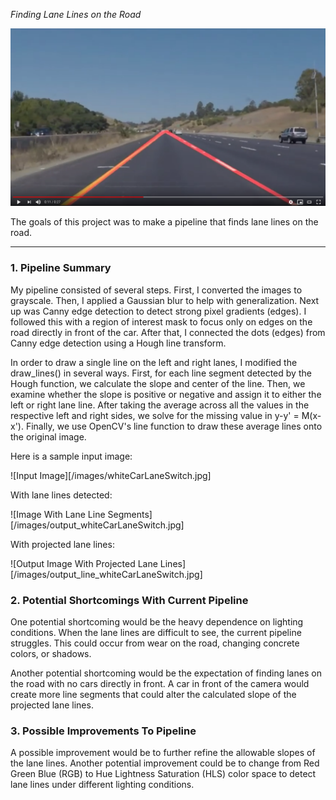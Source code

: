 *Finding Lane Lines on the Road*

[![Finding Lane Lines](/images/youtube_snapshot.png)](https://youtu.be/XQAB_ylnxq0)

The goals of this project was to make a pipeline that finds lane lines on the road.

---

### 1. Pipeline Summary

My pipeline consisted of several steps. First, I converted the images to grayscale.
Then, I applied a Gaussian blur to help with generalization. Next up was Canny
edge detection to detect strong pixel gradients (edges). I followed this with a region
of interest mask to focus only on edges on the road directly in front of the car.
After that, I connected the dots (edges) from Canny edge detection using a Hough
line transform.

In order to draw a single line on the left and right lanes, I modified the
draw_lines() in several ways. First, for each line segment detected by the
Hough function, we calculate the slope and center of the line. Then, we examine
whether the slope is positive or negative and assign it to either the left or
right lane line. After taking the average across all the values in the respective
left and right sides, we solve for the missing value in y-y' = M(x-x'). Finally,
we use OpenCV's line function to draw these average lines onto the original image.

Here is a sample input image:

![Input Image][/images/whiteCarLaneSwitch.jpg]

With lane lines detected:

![Image With Lane Line Segments][/images/output_whiteCarLaneSwitch.jpg]

With projected lane lines:

![Output Image With Projected Lane Lines][/images/output_line_whiteCarLaneSwitch.jpg]


### 2. Potential Shortcomings With Current Pipeline

One potential shortcoming would be the heavy dependence on lighting conditions.
When the lane lines are difficult to see, the current pipeline struggles. This
could occur from wear on the road, changing concrete colors, or shadows.

Another potential shortcoming would be the expectation of finding lanes on the road
with no cars directly in front. A car in front of the camera would create more
line segments that could alter the calculated slope of the projected lane lines.


### 3. Possible Improvements To Pipeline

A possible improvement would be to further refine the allowable slopes of the
lane lines. Another potential improvement could be to change from Red Green Blue
(RGB) to Hue Lightness Saturation (HLS) color space to detect lane
lines under different lighting conditions.
